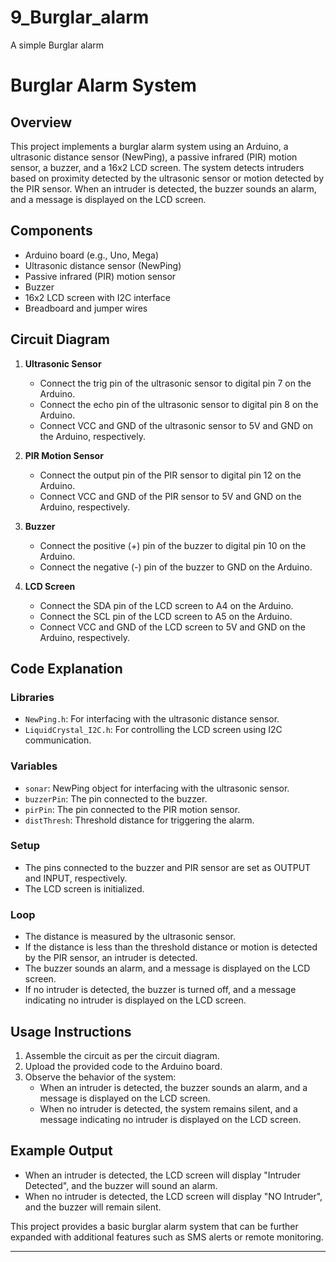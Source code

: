 # 9_Burglar_alarm
A simple Burglar alarm

# Burglar Alarm System

## Overview

This project implements a burglar alarm system using an Arduino, a ultrasonic distance sensor (NewPing), a passive infrared (PIR) motion sensor, a buzzer, and a 16x2 LCD screen. The system detects intruders based on proximity detected by the ultrasonic sensor or motion detected by the PIR sensor. When an intruder is detected, the buzzer sounds an alarm, and a message is displayed on the LCD screen.

## Components

- Arduino board (e.g., Uno, Mega)
- Ultrasonic distance sensor (NewPing)
- Passive infrared (PIR) motion sensor
- Buzzer
- 16x2 LCD screen with I2C interface
- Breadboard and jumper wires

## Circuit Diagram

1. **Ultrasonic Sensor**
   - Connect the trig pin of the ultrasonic sensor to digital pin 7 on the Arduino.
   - Connect the echo pin of the ultrasonic sensor to digital pin 8 on the Arduino.
   - Connect VCC and GND of the ultrasonic sensor to 5V and GND on the Arduino, respectively.

2. **PIR Motion Sensor**
   - Connect the output pin of the PIR sensor to digital pin 12 on the Arduino.
   - Connect VCC and GND of the PIR sensor to 5V and GND on the Arduino, respectively.

3. **Buzzer**
   - Connect the positive (+) pin of the buzzer to digital pin 10 on the Arduino.
   - Connect the negative (-) pin of the buzzer to GND on the Arduino.

4. **LCD Screen**
   - Connect the SDA pin of the LCD screen to A4 on the Arduino.
   - Connect the SCL pin of the LCD screen to A5 on the Arduino.
   - Connect VCC and GND of the LCD screen to 5V and GND on the Arduino, respectively.

## Code Explanation

### Libraries

- `NewPing.h`: For interfacing with the ultrasonic distance sensor.
- `LiquidCrystal_I2C.h`: For controlling the LCD screen using I2C communication.

### Variables

- `sonar`: NewPing object for interfacing with the ultrasonic sensor.
- `buzzerPin`: The pin connected to the buzzer.
- `pirPin`: The pin connected to the PIR motion sensor.
- `distThresh`: Threshold distance for triggering the alarm.

### Setup

- The pins connected to the buzzer and PIR sensor are set as OUTPUT and INPUT, respectively.
- The LCD screen is initialized.

### Loop

- The distance is measured by the ultrasonic sensor.
- If the distance is less than the threshold distance or motion is detected by the PIR sensor, an intruder is detected.
- The buzzer sounds an alarm, and a message is displayed on the LCD screen.
- If no intruder is detected, the buzzer is turned off, and a message indicating no intruder is displayed on the LCD screen.

## Usage Instructions

1. Assemble the circuit as per the circuit diagram.
2. Upload the provided code to the Arduino board.
3. Observe the behavior of the system:
   - When an intruder is detected, the buzzer sounds an alarm, and a message is displayed on the LCD screen.
   - When no intruder is detected, the system remains silent, and a message indicating no intruder is displayed on the LCD screen.

## Example Output

- When an intruder is detected, the LCD screen will display "Intruder Detected", and the buzzer will sound an alarm.
- When no intruder is detected, the LCD screen will display "NO Intruder", and the buzzer will remain silent.

This project provides a basic burglar alarm system that can be further expanded with additional features such as SMS alerts or remote monitoring.

---


